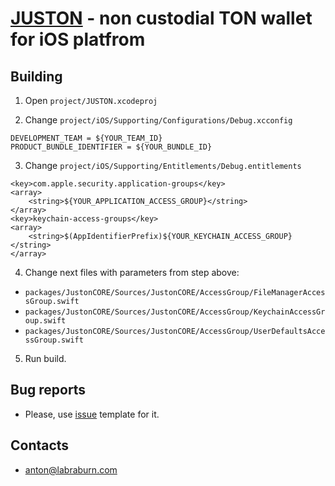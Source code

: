 # [JUSTON](https://apps.apple.com/app/id1629214799) - non custodial TON wallet for iOS platfrom

## Building

1. Open `project/JUSTON.xcodeproj`

2. Change `project/iOS/Supporting/Configurations/Debug.xcconfig`

```
DEVELOPMENT_TEAM = ${YOUR_TEAM_ID}
PRODUCT_BUNDLE_IDENTIFIER = ${YOUR_BUNDLE_ID}
```

3. Change `project/iOS/Supporting/Entitlements/Debug.entitlements`

```
<key>com.apple.security.application-groups</key>
<array>
	<string>${YOUR_APPLICATION_ACCESS_GROUP}</string>
</array>
<key>keychain-access-groups</key>
<array>
	<string>$(AppIdentifierPrefix)${YOUR_KEYCHAIN_ACCESS_GROUP}</string>
</array>
```

4. Change next files with parameters from step above:

- `packages/JustonCORE/Sources/JustonCORE/AccessGroup/FileManagerAccessGroup.swift`
- `packages/JustonCORE/Sources/JustonCORE/AccessGroup/KeychainAccessGroup.swift`
- `packages/JustonCORE/Sources/JustonCORE/AccessGroup/UserDefaultsAccessGroup.swift`

5. Run build.

## Bug reports

- Please, use [issue](https://github.com/labraburn/juston-ios/issues/new?assignees=&labels=Bug+Report&template=bug_report.yaml) template for it.

## Contacts

- anton@labraburn.com

